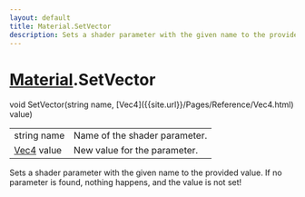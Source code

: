 ```yaml
---
layout: default
title: Material.SetVector
description: Sets a shader parameter with the given name to the provided value. If no parameter is found, nothing happens, and the value is not set!
---
```

# [Material]({{site.url}}/Pages/Reference/Material.html).SetVector

<div class='signature' markdown='1'>
void SetVector(string name, [Vec4]({{site.url}}/Pages/Reference/Vec4.html) value)
</div>

|  |  |
|--|--|
|string name|Name of the shader parameter.|
|[Vec4]({{site.url}}/Pages/Reference/Vec4.html) value|New value for the parameter.|

Sets a shader parameter with the given name to the
provided value. If no parameter is found, nothing happens, and
the value is not set!




